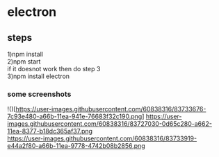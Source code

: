 # electron
## steps</br> 
1)npm install </br>
2)npm start </br>
if it doesnot work then do step 3</br>
3)npm install electron</br>
### some screenshots</br>
!()[https://user-images.githubusercontent.com/60838316/83733676-7c93e480-a66b-11ea-941e-76683f32c190.png]
https://user-images.githubusercontent.com/60838316/83727030-0d65c280-a662-11ea-8377-b18dc365af37.png </br>
https://user-images.githubusercontent.com/60838316/83733919-e44a2f80-a66b-11ea-9778-4742b08b2856.png </br>
